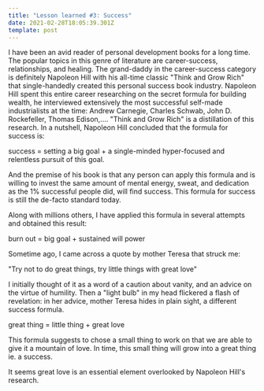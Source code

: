 ```yaml
---
title: "Lesson learned #3: Success"
date: 2021-02-28T18:05:39.301Z
template: post
---
```

I have been an avid reader of personal development books for a long time. The popular topics in this genre of literature are career-success, relationships, and healing. The grand-daddy in the career-success category is definitely Napoleon Hill with his all-time classic "Think and Grow Rich" that single-handedly created this personal success book industry. Napoleon Hill spent this entire career researching on the secret formula for building wealth, he interviewed extensively  the most  successful self-made industrialists at the time: Andrew Carnegie, Charles Schwab, John D. Rockefeller, Thomas Edison,.... "Think and Grow Rich" is a distillation of this research. In a nutshell, Napoleon Hill concluded that the formula for success is:

success = setting a big goal + a single-minded hyper-focused and relentless pursuit of this goal.

And the premise of his book is that any person can apply this formula and is willing to invest the same amount of mental energy, sweat, and dedication as the 1% successful people did, will find success. This formula for success is still the de-facto standard today. 

Along with millions others, I have applied this formula in several attempts and obtained this result:

burn out = big goal + sustained will power

Sometime ago, I came across a quote by mother Teresa that struck me: 

"Try not to do great things, try little things with great love"

I initially thought of it as a word of a caution about vanity, and an advice on the virtue of humility. Then a "light bulb" in my head flickered a flash of revelation: in her advice, mother Teresa hides in plain sight, a different success formula.

great thing = little thing + great love

This formula suggests to chose a small thing to work on that we are able to give it a mountain of love. In time, this small thing will grow into a great thing ie. a success. 

It seems great love is an essential element overlooked by Napoleon Hill's research.